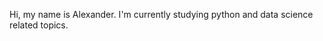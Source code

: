 Hi, my name is Alexander. I'm currently studying python and data science related topics.

<!---
LikeNo1Else/LikeNo1Else is a ✨ special ✨ repository because its `README.md` (this file) appears on your GitHub profile.
You can click the Preview link to take a look at your changes.
--->
